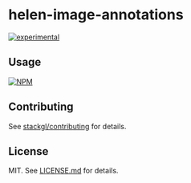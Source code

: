# helen-image-annotations

[![experimental](http://badges.github.io/stability-badges/dist/experimental.svg)](http://github.com/badges/stability-badges)



## Usage

[![NPM](https://nodei.co/npm/helen-image-annotations.png)](https://www.npmjs.com/package/helen-image-annotations)

## Contributing

See [stackgl/contributing](https://github.com/stackgl/contributing) for details.

## License

MIT. See [LICENSE.md](http://github.com/andyinabox/helen-image-annotations/blob/master/LICENSE.md) for details.
